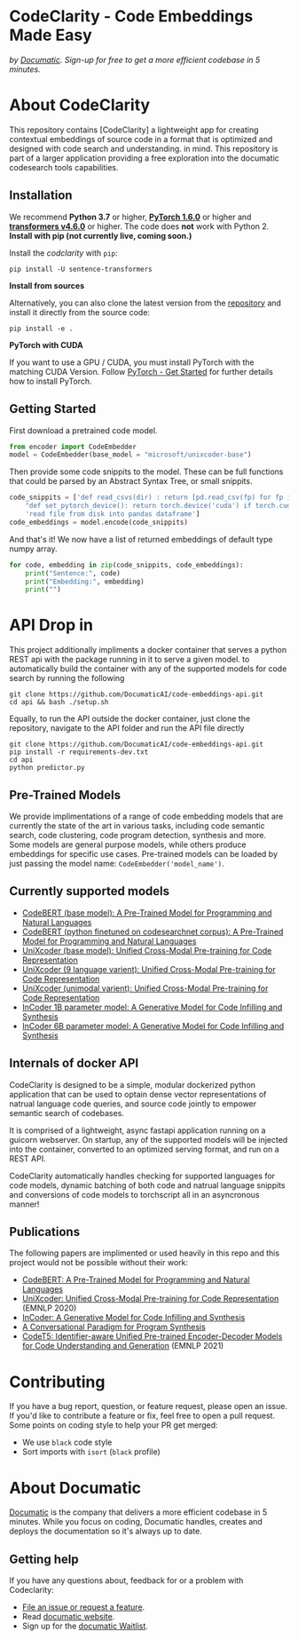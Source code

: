 # CodeClarity - Code Embeddings Made Easy

_by [Documatic]. Sign-up for free to get a more efficient codebase in 5 minutes._

# About CodeClarity

This repository contains [CodeClarity] a lightweight app for creating contextual embeddings of source code in a format that is optimized and designed with code search and understanding.
in mind. This repository is part of a larger application providing a free exploration into the documatic codesearch tools capabilities.

## Installation

We recommend **Python 3.7** or higher, **[PyTorch 1.6.0](https://pytorch.org/get-started/locally/)** or higher and **[transformers v4.6.0](https://github.com/huggingface/transformers)** or higher. The code does **not** work with Python 2.
**Install with pip (not currently live, coming soon.)**

Install the *codclarity* with `pip`:

```
pip install -U sentence-transformers
```

**Install from sources**

Alternatively, you can also clone the latest version from the [repository](https://github.com/DocumaticAI/CodeClarity) and install it directly from the source code:

````
pip install -e .
```` 

**PyTorch with CUDA**

If you want to use a GPU / CUDA, you must install PyTorch with the matching CUDA Version. Follow
[PyTorch - Get Started](https://pytorch.org/get-started/locally/) for further details how to install PyTorch.


## Getting Started
First download a pretrained code model.

````python
from encoder import CodeEmbedder
model = CodeEmbedder(base_model = "microsoft/unixcoder-base")
````

Then provide some code snippits to the model. These can be full functions that could 
be parsed by an Abstract Syntax Tree, or small snippits.

````python
code_snippits = ['def read_csvs(dir) : return [pd.read_csv(fp) for fp in os.listdir(dir)]',
    "def set_pytorch_device(): return torch.device('cuda') if torch.cuda.is_available() else 'cpu", 
    'read file from disk into pandas dataframe']
code_embeddings = model.encode(code_snippits)
````

And that's it! We now have a list of returned embeddings of default type numpy array.

````python
for code, embedding in zip(code_snippits, code_embeddings):
    print("Sentence:", code)
    print("Embedding:", embedding)
    print("")
````

# API Drop in 
This project additionally impliments a docker container that serves a python REST api with the package running in it to serve a given model. to automatically build the container with any of the supported models for code search by running the following 

```
git clone https://github.com/DocumaticAI/code-embeddings-api.git 
cd api && bash ./setup.sh
```

Equally, to run the API outside the docker container, just clone the repository, navigate to the API folder and run the API file directly 
```
git clone https://github.com/DocumaticAI/code-embeddings-api.git 
pip install -r requirements-dev.txt
cd api
python predictor.py
```

## Pre-Trained Models

We provide implimentations of a range of code embedding models that are currently the state of the art in various tasks, including code semantic search, code clustering, code program detection, synthesis and more.  Some models are general purpose models, while others produce embeddings for specific use cases. Pre-trained models can be loaded by just passing the model name: `CodeEmbedder('model_name')`.

## Currently supported models
- [CodeBERT (base model): A Pre-Trained Model for Programming and Natural Languages](https://huggingface.co/microsoft/codebert-base)
- [CodeBERT (python finetuned on codesearchnet corpus): A Pre-Trained Model for Programming and Natural Languages](https://huggingface.co/documatic/codebert-python-finetuned)
- [UniXcoder (base model): Unified Cross-Modal Pre-training for Code Representation](https://huggingface.co/microsoft/unixcoder-base)
- [UniXcoder (9 language varient): Unified Cross-Modal Pre-training for Code Representation](https://huggingface.co/microsoft/unixcoder-base-nine)
- [UniXcoder (unimodal varient): Unified Cross-Modal Pre-training for Code Representation](https://huggingface.co/microsoft/unixcoder-base-unimodal)
- [InCoder 1B parameter model: A Generative Model for Code Infilling and Synthesis](https://huggingface.co/facebook/incoder-1B)
- [InCoder 6B parameter model: A Generative Model for Code Infilling and Synthesis](https://huggingface.co/facebook/incoder-6B)


## Internals of docker API

CodeClarity is designed to be a simple, modular dockerized python application that can be used to optain dense vector representations of natrual language code queries, and source code jointly to empower semantic search of codebases. 

It is comprised of a lightweight, async fastapi application running on a guicorn webserver. On startup, any of the supported models will be injected into the container, converted to an optimized serving format, and run on a REST API. 

CodeClarity automatically handles checking for supported languages for code models, dynamic batching of both code and natrual language snippits and conversions of code models to torchscript all in an asyncronous manner! 


## <a name="help"></a>Publications

The following papers are implimented or used heavily in this repo and this project would not be possible without their work:

- [CodeBERT: A Pre-Trained Model for Programming and Natural Languages](https://arxiv.org/abs/2002.08155)
- [UniXcoder: Unified Cross-Modal Pre-training for Code Representation](https://arxiv.org/abs/2203.03850) (EMNLP 2020)
- [InCoder: A Generative Model for Code Infilling and Synthesis](https://arxiv.org/abs/2204.05999)
- [A Conversational Paradigm for Program Synthesis](https://arxiv.org/pdf/2203.13474.pdf)
- [CodeT5: Identifier-aware Unified Pre-trained Encoder-Decoder Models for Code Understanding and Generation](https://github.com/salesforce/CodeT5) (EMNLP 2021)

# Contributing

If you have a bug report,
question,
or feature request,
please open an issue.
If you'd like to contribute
a feature
or fix,
feel free to open a pull request.
Some points on coding style
to help your PR
get merged:

- We use `black` code style
- Sort imports with `isort` (`black` profile)


# About Documatic

[Documatic] is the company that delivers a more efficient codebase in 5 minutes. While you focus on coding, Documatic handles, creates and deploys the documentation so it's always up to date.


## <a name="help"></a>Getting help

If you have any questions about, feedback for or a problem with Codeclarity:

- [File an issue or request a feature](https://github.com/DocumaticAI/Roadmap).
- Read [documatic website](documatic).
- Sign up for the [documatic Waitlist](https://documatic-website.vercel.app/waitlist).

[documatic]: https://www.documatic.com
